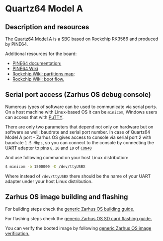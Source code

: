 # Quartz64 Model A

## Description and resources

The [Quartz64 Model A](https://pine64.org/devices/quartz64_model_a/) is a SBC
based on Rockchip RK3566 and produced by PINE64.

Additional resources for the board:

* [PINE64
documentation;](https://pine64.org/documentation/Quartz64/Further_information/Schematics_and_certifications/)
* [PINE64 Wiki](https://wiki.pine64.org/wiki/Quartz64)
* [Rockchip Wiki: partitions map;](https://opensource.rock-chips.com/wiki_Partitions)
* [Rockchip Wiki: boot flow.](https://opensource.rock-chips.com/wiki_Boot_option#Boot_introduce)

## Serial port access (Zarhus OS debug console)

Numerous types of software can be used to communicate via serial ports. On a
host machine with Linux-based OS it can be `minicom`, Windows users can access
that with [PuTTY](https://www.putty.org/).

There are only two parameters that depend not only on hardware but on software
as well: baudrate and serial port number. In case of Quartz64 Model A port -
Zarhus OS gives access to console via serial port 2 with baudrate `1.5 Mbps`, so
you can connect to the console by connecting the UART adapter to pins `8`, `10`
and `10` of
[`CON40`](https://files.pine64.org/doc/quartz64/Quartz64_model-A_schematic_v2.0_20210427.pdf)

And use following command on your host Linux distribution:

```bash
$ minicom -b 1500000 -D /dev/ttyUSBX
```

Where instead of `/dev/ttyUSBX` there should be the name of your UART adapter
under your host Linux distribution.

## Zarhus OS image building and flashing

For building steps check the [generic Zarhus OS building
guide.](../getting-started/building.md)

For flashing steps check the [generic Zarhus OS SD card flashing
guide.](../getting-started/flashing.md)

You can verify the booted image by following [generic Zarhus OS image
verification.](../getting-started/verification.md)
